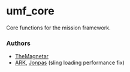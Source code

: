 umf_core
========

Core functions for the mission framework.

### Authors

- [TheMagnetar](http://github.com/TheMagnetar)
- [ARK](http://www.ark-group.org), [Jonpas](http://github.com/jonpas) (sling loading performance fix)
